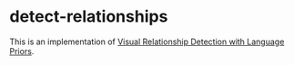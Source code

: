 # detect-relationships

This is an implementation of [Visual Relationship Detection with Language Priors](http://cs.stanford.edu/people/ranjaykrishna/vrd/).




